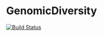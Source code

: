 # GenomicDiversity

[![Build Status](https://github.com/darreni/GenomicDiversity.jl/actions/workflows/CI.yml/badge.svg?branch=main)](https://github.com/darreni/GenomicDiversity.jl/actions/workflows/CI.yml?query=branch%3Amain)
